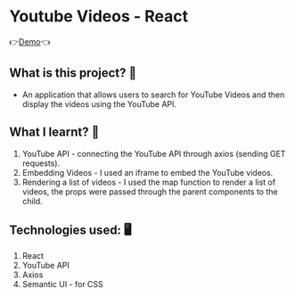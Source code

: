 # Youtube Videos - React
👉[Demo](https://redwan-react-youtube.netlify.app/)👈

## What is this project? 🤔
* An application that allows users to search for YouTube Videos and then display the videos using the YouTube API.

## What I learnt? 🚀
1. YouTube API - connecting the YouTube API through axios (sending GET requests).
2. Embedding Videos - I used an iframe to embed the YouTube videos.
4. Rendering a list of videos - I used the map function to render a list of videos, the props were passed through the parent components to the child.

## Technologies used: 🖥
1. React
2. YouTube API
3. Axios
4. Semantic UI - for CSS
